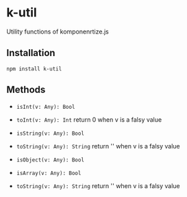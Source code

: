 # k-util
Utility functions of komponenrtize.js

## Installation
```
npm install k-util
```

## Methods
- ```isInt(v: Any): Bool```

- ```toInt(v: Any): Int``` return 0 when v is a falsy value

- ```isString(v: Any): Bool```

- ```toString(v: Any): String``` return '' when v is a falsy value

- ```isObject(v: Any): Bool```

- ```isArray(v: Any): Bool```

- ```toString(v: Any): String``` return '' when v is a falsy value